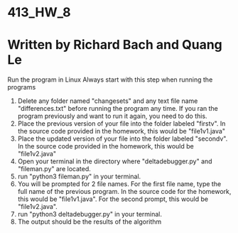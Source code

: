﻿# 413_HW_8
# Written by Richard Bach and Quang Le

Run the program in Linux
Always start with this step when running the programs
1. Delete any folder named "changesets" and any text file name "differences.txt" before running the program any time. If you ran the program previously and want to run it again, you need to do this.
2. Place the previous version of your file into the folder labeled "firstv". In the source code provided in the homework, this would be "file1v1.java"
3. Place the updated version of your file into the folder labeled "secondv". In the source code provided in the homework, this would be "file1v2.java"
4.  Open your terminal in the directory where "deltadebugger.py" and "fileman.py" are located.
5. run "python3 fileman.py" in your terminal.
6. You will be prompted for 2 file names. For the first file name, type the full name of the previous program. In the source code for the homework, this would be "file1v1.java". For the second prompt, this would be "file1v2.java".
7. run "python3 deltadebugger.py" in your terminal. 
8. The output should be the results of the algorithm
